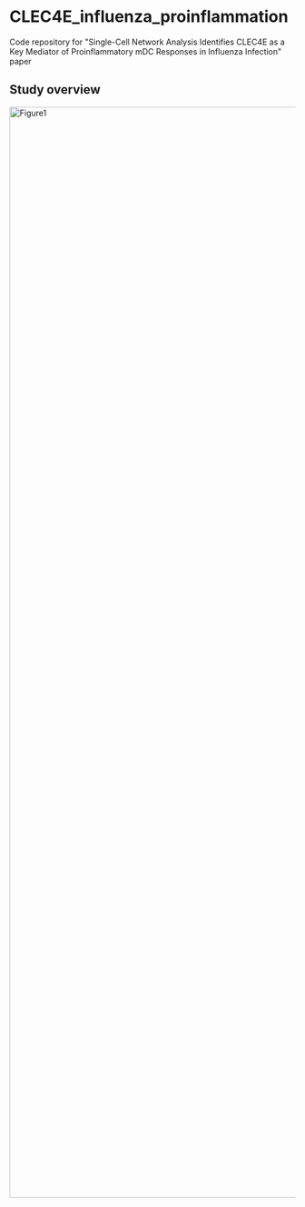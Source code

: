 # CLEC4E_influenza_proinflammation
Code repository for "Single-Cell Network Analysis Identifies CLEC4E as a Key Mediator of Proinflammatory mDC Responses in Influenza Infection" paper

## Study overview
<img width="1923" height="1920" alt="Figure1" src="https://github.com/user-attachments/assets/45f2cafd-3239-4498-a325-8f96e94c9119" />
